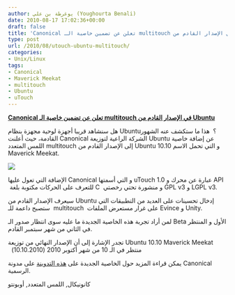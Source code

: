```yaml
---
author: يوغرطة بن علي (Youghourta Benali)
date: 2010-08-17 17:02:36+00:00
draft: false
title: 'Canonical تعلن عن تضمين خاصية الـ multitouch في الإصدار القادم من Ubuntu '
type: post
url: /2010/08/utouch-ubuntu-multitouch/
categories:
- Unix/Linux
tags:
- Canonical
- Maverick Meekat
- multitouch
- Ubuntu
- uTouch
---
```


**[Canonical تعلن عن تضمين خاصية الـ multitouch في الإصدار القادم من Ubuntu](https://www.it-scoop.com/2010/08/utouch-ubuntu-multitouch/)**


هل سنشاهد قريبا أجهزة لوحية مجهزة بنظام Ubuntu؟  هذا ما ستكشف عنه الشهور القادمة، حيث أعلنت Canonical الشركة الراعية لتوزيعة Ubuntu عن إضافة خاصية اللمس المتعدد multitouch إلى الإصدار القادم من Ubuntu 10.10 و التي تحمل الاسم Maverick Meekat.

[![](https://www.it-scoop.com/wp-content/uploads/2010/08/multitouch.jpg)
](https://www.it-scoop.com/2010/08/utouch-ubuntu-multitouch/)

الإضافة التي تعول عليها Canonical و التي أسمتها uTouch 1.0 عبارة عن محرك و API  للتعرف على الحركات مكتوبة بلغة C  و منشورة تحتي رخصتي GPL v3 و LGPL v3.

سيعرف الإصدار القادم من Ubuntu إدخال تحسينات على العديد من التطبيقات التي ستصبح داعمة للـ  multitouch  على غرار مستعرض الملفات Evince و Unity.

لمن أراد تجربة هذه الخاصية الجديدة ما عليه سوى انتظار صدور الـ Beta الأول و المنتظر في الثاني من شهر سبتمبر القادم.

تجدر الإشارة إلى أن الإصدار النهائي من توزيعة Ubuntu 10.10 Maverick Meekat   منتظر في الـ 10 من شهر أكتوبر 2010 (10.10.2010)

يمكن قراءة المزيد حول الخاصية الجديدة على [هذه التدوينة](http://blog.canonical.com/?p=414) على مدونة Canonical الرسمية.

كانونيكال, اللمس المتعدد, أوبونتو
